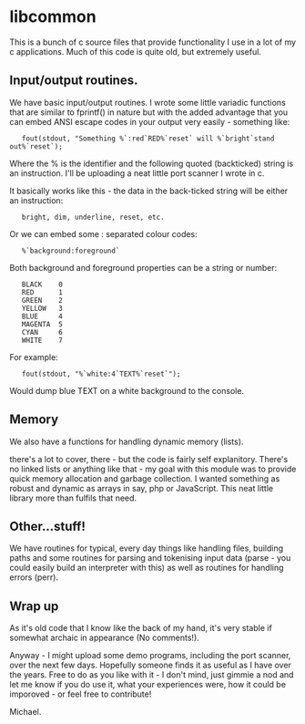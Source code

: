 # libcommon

This is a bunch of c source files that provide functionality I use in a lot of my c applications. Much of this code is quite old, but extremely useful.


## Input/output routines.

We have basic input/output routines. I wrote some little variadic functions that are similar to fprintf() in nature but with the added advantage that you can embed ANSI escape codes in your output very easily - something like:

```
   fout(stdout, "Something %`:red`RED%`reset` will %`bright`stand out%`reset`);
```

Where the % is the identifier and the following quoted (backticked) string is an instruction. I'll be uploading a neat little port scanner I wrote in c.

It basically works like this - the data in the back-ticked string will be either an instruction:

```
   bright, dim, underline, reset, etc.
```

Or we can embed some : separated colour codes:

```
   %`background:foreground`
```

Both background and foreground properties can be a string or number:

```
   BLACK	0
   RED		1
   GREEN	2
   YELLOW	3
   BLUE		4
   MAGENTA	5
   CYAN		6
   WHITE	7
```

For example:

```
   fout(stdout, "%`white:4`TEXT%`reset`");
```

Would dump blue TEXT on a white background to the console.


## Memory

We also have a functions for handling dynamic memory (lists).

there's a lot to cover, there - but the code is fairly self explanitory. There's no linked lists or anything like that - my goal with this module was to provide quick memory allocation and garbage collection. I wanted something as robust and dynamic as arrays in say, php or JavaScript. This neat little library more than fulfils that need.


## Other...stuff!

We have routines for typical, every day things like handling files, building paths and some routines for parsing and tokenising input data (parse - you could easily build an interpreter with this) as well as routines for handling errors (perr).


## Wrap up

As it's old code that I know like the back of my hand, it's very stable if somewhat archaic in appearance (No comments!).

Anyway - I might upload some demo programs, including the port scanner, over the next few days. Hopefully someone finds it as useful as I have over the years. Free to do as you like with it - I don't mind, just gimmie a nod and let me know if you do use it, what your experiences were, how it could be imporoved - or feel free to contribute!


Michael.
